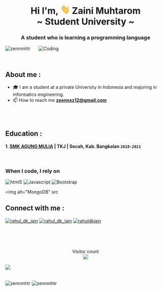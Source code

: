 <h1 align="center">Hi I'm, <img src="https://github.com/ABSphreak/ABSphreak/blob/master/gifs/Hi.gif" width="30px" height="30px"> Zaini Muhtarom <br/> ~ Student University ~ </h1>
<h3 align="center">A student who is learning a programming language</h3>
<img align="right" alt="Coding" width="400" src="https://cdn.dribbble.com/users/1162077/screenshots/3848914/programmer.gif"/>

<p align="left"> <img src="https://komarev.com/ghpvc/?username=zennmhtr&label=Profile%20views&color=0e75b6&style=flat" alt="zennmhtr" /> </p>
<br/>

## About me :

- 🎓 I am a student at a private University in Indonesia and majoring in informatics engineering.
- 📫 How to reach me **zeennxz12@gmail.com**
<br/>
<br/>

## Education :

#### 1. [SMK AGUNG MULIA](https://dapo.kemdikbud.go.id/sekolah/9DBB4C7145C048816062) | TKJ | Socah, Kab. Bangkalan `2018-2021`

<br/>

<h3>When I code, I rely on</h3>
<p>
  <img alt="html5" src="https://img.shields.io/badge/-HTML5-E34F26?style=flat-square&logo=html5&logoColor=white" />
  <img alt="Javascript" src="https://img.shields.io/badge/-javascript-f7df1c?style=flat-square&logo=javascript&logoColor=black" />
  <img alt="Bootstrap" src="https://img.shields.io/badge/-bootstrap-7953b3?style=flat-square&logo=javascript&logoColor=white" />

  <img alt="MongoDB" src

## Connect with me :
<a href="https://instagram.com/zennmhtr" target="blank"><img align="center" src="https://cdn.jsdelivr.net/npm/simple-icons@3.0.1/icons/instagram.svg" alt="rahul_dk_jain" height="30" width="40" /></a>
<a href="https://github.com/zennmhtr" target="blank"><img align="center" src="https://cdn.jsdelivr.net/npm/simple-icons@3.0.1/icons/github.svg" alt="rahul_dk_jain" height="30" width="40" /></a>
<a href="https://linkedin.com/in/zennmhtr" target="blank"><img align="center" src="https://cdn.jsdelivr.net/npm/simple-icons@3.0.1/icons/linkedin.svg" alt="rahuldkjain" height="30" width="40" /></a>

<br/>
<br/>
<br/>

<p align="center"> 
  Visitor count<br>
  <img src="https://profile-counter.glitch.me/zennmhtr/count.svg" />
</p>
<a href=#><img src="contributions.svg"></a>
<br/>
<br/>

<p align = "left">
  <img src = "https://github-readme-stats.vercel.app/api?username=zennmhtr&show_icons=true&theme=bear" alt="zennmhtr" width = 400>
  <img src = "https://github-readme-streak-stats.herokuapp.com/?user=zennmhtr&theme=dark&hide_border=true" alt="zennmhtr" width = 400>
</p>
